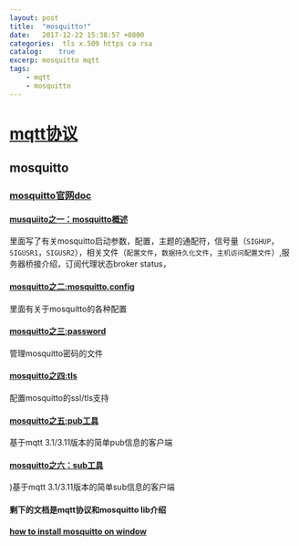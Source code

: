 ```yaml
---
layout: post
title:  "mosquitto!"
date:   2017-12-22 15:38:57 +0800
categories:  tls x.509 https ca rsa
catalog:    true
excerp: mosquitto mqtt
tags:
    - mqtt
    - mosquitto
---
```

# [mqtt协议](https://github.com/mcxiaoke/mqtt/blob/master/README.md)

## mosquitto

### [mosquitto官网doc](https://mosquitto.org/documentation/)

#### [musquiito之一：mosquitto概述](https://mosquitto.org/man/mosquitto-8.html)

里面写了有关mosquitto启动参数，配置，主题的通配符，信号量（`SIGHUP`，`SIGUSR1`，`SIGUSR2`），相关文件（`配置文件`，`数据持久化文件`，`主机访问配置文件`）,服务器桥接介绍，订阅代理状态broker status，

#### [mosquitto之二:mosquitto.config](https://mosquitto.org/man/mosquitto-conf-5.html)

里面有关于mosquitto的各种配置

#### [mosquitto之三:password](https://mosquitto.org/man/mosquitto_passwd-1.html)

管理mosquitto密码的文件

#### [mosquitto之四:tls](https://mosquitto.org/man/mosquitto-tls-7.html)

配置mosquitto的ssl/tls支持

#### [mosquitto之五:pub工具](https://mosquitto.org/man/mosquitto_pub-1.html)

基于mqtt 3.1/3.11版本的简单pub信息的客户端

#### [mosquitto之六：sub工具](https://mosquitto.org/man/mosquitto_sub-1.html)

)基于mqtt 3.1/3.11版本的简单sub信息的客户端

#### 剩下的文档是mqtt协议和mosquitto lib介绍

#### [how to install mosquitto on window](http://www.steves-internet-guide.com/install-mosquitto-broker/)